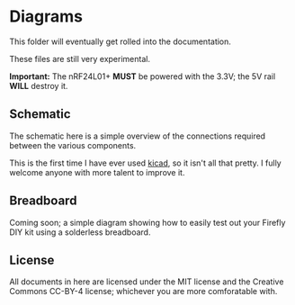 Diagrams
========

This folder will eventually get rolled into the documentation.

These files are still very experimental.

**Important:** The nRF24L01+ **MUST** be powered with the 3.3V; the 5V rail **WILL** destroy it.


Schematic
---------

The schematic here is a simple overview of the connections required between
the various components.

This is the first time I have ever used [kicad](http://kicad-pcb.org), so it isn't
all that pretty. I fully welcome anyone with more talent to improve it.


Breadboard
----------

Coming soon; a simple diagram showing how to easily test out your Firefly DIY kit
using a solderless breadboard.


License
-------

All documents in here are licensed under the MIT license and the Creative
Commons CC-BY-4 license; whichever you are more comforatable with.

